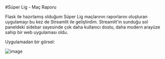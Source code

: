 #Süper Lig - Maç Raporu

Flask ile hazırlamış olduğum Süper Lig maçlarının raporlarını oluşturan uygulamayı bu kez de Streamlit ile geliştirdim. Streamlit'in sunduğu sol paneldeki sidebar sayesinde çok daha kullanıcı dostu, daha modern arayüze sahip bir web uygulaması oldu. 

Uygulamadan bir görsel:

![image](https://github.com/user-attachments/assets/d44ba858-9b15-46dc-813f-7527349876b1)
